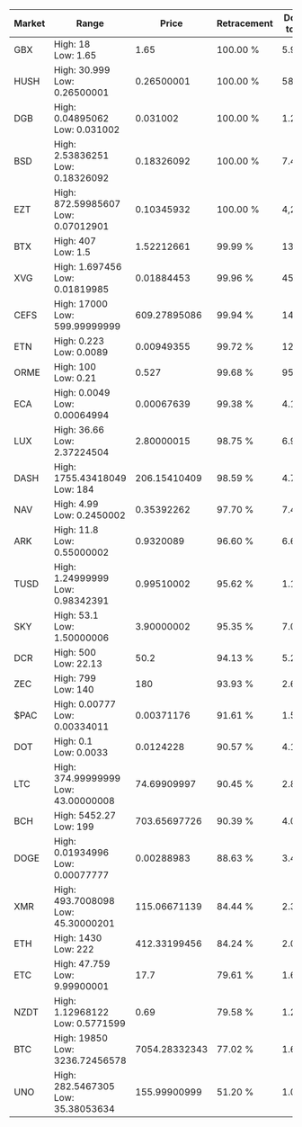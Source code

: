 | Market | Range | Price| Retracement | Doubles to 50% |
| --- | --- | --- | --- | --- |
| GBX | High: 18<br />Low: 1.65 | 1.65 | 100.00 % | 5.95 |
| HUSH | High: 30.999<br />Low: 0.26500001 | 0.26500001 | 100.00 % | 58.99 |
| DGB | High: 0.04895062<br />Low: 0.031002 | 0.031002 | 100.00 % | 1.29 |
| BSD | High: 2.53836251<br />Low: 0.18326092 | 0.18326092 | 100.00 % | 7.43 |
| EZT | High: 872.59985607<br />Low: 0.07012901 | 0.10345932 | 100.00 % | 4,217.45 |
| BTX | High: 407<br />Low: 1.5 | 1.52212661 | 99.99 % | 134.19 |
| XVG | High: 1.697456<br />Low: 0.01819985 | 0.01884453 | 99.96 % | 45.52 |
| CEFS | High: 17000<br />Low: 599.99999999 | 609.27895086 | 99.94 % | 14.44 |
| ETN | High: 0.223<br />Low: 0.0089 | 0.00949355 | 99.72 % | 12.21 |
| ORME | High: 100<br />Low: 0.21 | 0.527 | 99.68 % | 95.08 |
| ECA | High: 0.0049<br />Low: 0.00064994 | 0.00067639 | 99.38 % | 4.10 |
| LUX | High: 36.66<br />Low: 2.37224504 | 2.80000015 | 98.75 % | 6.97 |
| DASH | High: 1755.43418049<br />Low: 184 | 206.15410409 | 98.59 % | 4.70 |
| NAV | High: 4.99<br />Low: 0.2450002 | 0.35392262 | 97.70 % | 7.40 |
| ARK | High: 11.8<br />Low: 0.55000002 | 0.9320089 | 96.60 % | 6.63 |
| TUSD | High: 1.24999999<br />Low: 0.98342391 | 0.99510002 | 95.62 % | 1.12 |
| SKY | High: 53.1<br />Low: 1.50000006 | 3.90000002 | 95.35 % | 7.00 |
| DCR | High: 500<br />Low: 22.13 | 50.2 | 94.13 % | 5.20 |
| ZEC | High: 799<br />Low: 140 | 180 | 93.93 % | 2.61 |
| $PAC | High: 0.00777<br />Low: 0.00334011 | 0.00371176 | 91.61 % | 1.50 |
| DOT | High: 0.1<br />Low: 0.0033 | 0.0124228 | 90.57 % | 4.16 |
| LTC | High: 374.99999999<br />Low: 43.00000008 | 74.69909997 | 90.45 % | 2.80 |
| BCH | High: 5452.27<br />Low: 199 | 703.65697726 | 90.39 % | 4.02 |
| DOGE | High: 0.01934996<br />Low: 0.00077777 | 0.00288983 | 88.63 % | 3.48 |
| XMR | High: 493.7008098<br />Low: 45.30000201 | 115.06671139 | 84.44 % | 2.34 |
| ETH | High: 1430<br />Low: 222 | 412.33199456 | 84.24 % | 2.00 |
| ETC | High: 47.759<br />Low: 9.99900001 | 17.7 | 79.61 % | 1.63 |
| NZDT | High: 1.12968122<br />Low: 0.5771599 | 0.69 | 79.58 % | 1.24 |
| BTC | High: 19850<br />Low: 3236.72456578 | 7054.28332343 | 77.02 % | 1.64 |
| UNO | High: 282.5467305<br />Low: 35.38053634 | 155.99900999 | 51.20 % | 1.02 |
